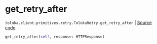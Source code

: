 # get_retry_after
`toloka.client.primitives.retry.TolokaRetry.get_retry_after` | [Source code](https://github.com/Toloka/toloka-kit/blob/v0.1.24/src/client/primitives/retry.py#L52)

```python
get_retry_after(self, response: HTTPResponse)
```

